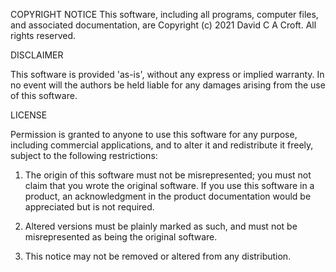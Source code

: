 COPYRIGHT NOTICE
This software, including all programs, computer files, and associated documentation, are Copyright (c) 2021 David C A Croft. All rights reserved.

DISCLAIMER

This software is provided 'as-is', without any express or implied warranty. In no event will the authors be held liable for any damages arising from the use of this software.

LICENSE

Permission is granted to anyone to use this software for any purpose, including commercial applications, and to alter it and redistribute it freely, subject to the following restrictions:

1. The origin of this software must not be misrepresented; you must not claim that you wrote the original software. If you use this software in a product, an acknowledgment in the product documentation would be appreciated but is not required.

2. Altered versions must be plainly marked as such, and must not be misrepresented as being the original software.

3. This notice may not be removed or altered from any distribution.
